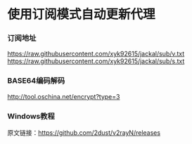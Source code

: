 # 使用订阅模式自动更新代理</br> 

### 订阅地址</br> 
https://raw.githubusercontent.com/xyk92615/jackal/sub/v.txt  
https://raw.githubusercontent.com/xyk92615/jackal/sub/s.txt
### BASE64编码解码</br> 
http://tool.oschina.net/encrypt?type=3  

### Windows教程</br> 
原文链接：https://github.com/2dust/v2rayN/releases</br> 
